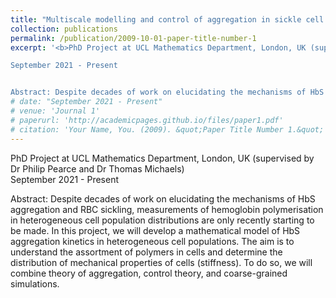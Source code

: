 ```yaml
---
title: "Multiscale modelling and control of aggregation in sickle cell populations"
collection: publications
permalink: /publication/2009-10-01-paper-title-number-1
excerpt: '<b>PhD Project at UCL Mathematics Department, London, UK (supervised by Dr Philip Pearce and Dr Thomas Michaels)</b><br>

September 2021 - Present


Abstract: Despite decades of work on elucidating the mechanisms of HbS aggregation and RBC sickling, measurements of hemoglobin polymerisation in heterogeneous cell population distributions are only recently starting to be made. In this project, we will develop a mathematical model of HbS aggregation kinetics in heterogeneous cell populations. The aim is to understand the assortment of polymers in cells and determine the distribution of mechanical properties of cells (stiffness).  To do so, we will combine theory of aggregation, control theory, and coarse-grained simulations. '
# date: "September 2021 - Present"
# venue: 'Journal 1'
# paperurl: 'http://academicpages.github.io/files/paper1.pdf'
# citation: 'Your Name, You. (2009). &quot;Paper Title Number 1.&quot; <i>Journal 1</i>. 1(1).'
---
```

PhD Project at UCL Mathematics Department, London, UK (supervised by Dr Philip Pearce and Dr Thomas Michaels)  
September 2021 - Present  

Abstract: Despite decades of work on elucidating the mechanisms of HbS aggregation and RBC sickling, measurements of hemoglobin polymerisation in heterogeneous cell population distributions are only recently starting to be made. In this project, we will develop a mathematical model of HbS aggregation kinetics in heterogeneous cell populations. The aim is to understand the assortment of polymers in cells and determine the distribution of mechanical properties of cells (stiffness).  To do so, we will combine theory of aggregation, control theory, and coarse-grained simulations. 

<!-- [Download paper here](http://academicpages.github.io/files/paper1.pdf) -->

<!-- Recommended citation: Your Name, You. (2009). "Paper Title Number 1." <i>Journal 1</i>. 1(1). -->